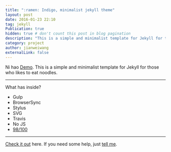 ```yaml
---
title: ":ramen: Indigo, minimalist jekyll theme"
layout: post
date: 2016-01-23 22:10
tag: jekyll
Publication: true
hidden: true # don't count this post in blog pagination
description: "This is a simple and minimalist template for Jekyll for those who likes to eat noodles."
category: project
author: jianweiwang
externalLink: false
---
```


Ni hao [Demo](https://sergiokopplin.github.io/indigo/). This is a simple and minimalist template for Jekyll for those who likes to eat noodles.

---

What has inside?

- Gulp
- BrowserSync
- Stylus
- SVG
- Travis
- No JS
- [98/100](https://developers.google.com/speed/pagespeed/insights/?url=http%3A%2F%2Fsergiokopplin.github.io%2Findigo%2F)

---

[Check it out](https://sergiokopplin.github.io/indigo/) here.
If you need some help, just [tell me](https://github.com/sergiokopplin/indigo/issues).
